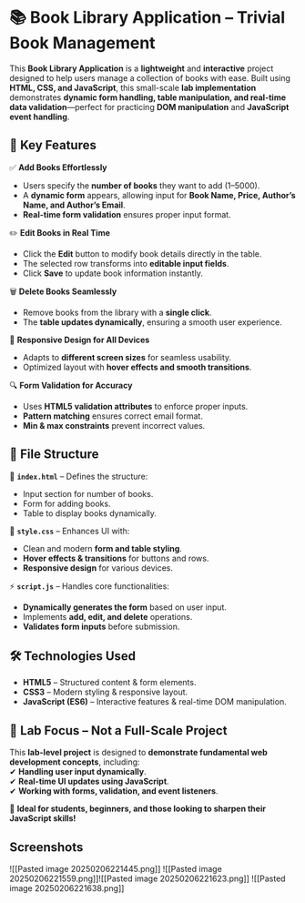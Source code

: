 # 📚 Book Library Application – Trivial Book Management

This **Book Library Application** is a **lightweight** and **interactive** project designed to help users manage a collection of books with ease. Built using **HTML, CSS, and JavaScript**, this small-scale **lab implementation** demonstrates **dynamic form handling, table manipulation, and real-time data validation**—perfect for practicing **DOM manipulation** and **JavaScript event handling**.

## 🚀 Key Features

✅ **Add Books Effortlessly**

- Users specify the **number of books** they want to add (1–5000).
- A **dynamic form** appears, allowing input for **Book Name, Price, Author’s Name, and Author’s Email**.
- **Real-time form validation** ensures proper input format.

✏️ **Edit Books in Real Time**

- Click the **Edit** button to modify book details directly in the table.
- The selected row transforms into **editable input fields**.
- Click **Save** to update book information instantly.

🗑️ **Delete Books Seamlessly**

- Remove books from the library with a **single click**.
- The **table updates dynamically**, ensuring a smooth user experience.

📱 **Responsive Design for All Devices**

- Adapts to **different screen sizes** for seamless usability.
- Optimized layout with **hover effects and smooth transitions**.

🔍 **Form Validation for Accuracy**

- Uses **HTML5 validation attributes** to enforce proper inputs.
- **Pattern matching** ensures correct email format.
- **Min & max constraints** prevent incorrect values.

## 📂 File Structure

📌 **`index.html`** – Defines the structure:

- Input section for number of books.
- Form for adding books.
- Table to display books dynamically.

🎨 **`style.css`** – Enhances UI with:

- Clean and modern **form and table styling**.
- **Hover effects & transitions** for buttons and rows.
- **Responsive design** for various devices.

⚡ **`script.js`** – Handles core functionalities:

- **Dynamically generates the form** based on user input.
- Implements **add, edit, and delete** operations.
- **Validates form inputs** before submission.

## 🛠️ Technologies Used

- **HTML5** – Structured content & form elements.
- **CSS3** – Modern styling & responsive layout.
- **JavaScript (ES6)** – Interactive features & real-time DOM manipulation.

## 🎯 Lab Focus – Not a Full-Scale Project

This **lab-level project** is designed to **demonstrate fundamental web development concepts**, including:  
✔ **Handling user input dynamically**.  
✔ **Real-time UI updates using JavaScript**.  
✔ **Working with forms, validation, and event listeners**.

🔹 **Ideal for students, beginners, and those looking to sharpen their JavaScript skills!**


## Screenshots
![[Pasted image 20250206221445.png]]
![[Pasted image 20250206221559.png]]![[Pasted image 20250206221623.png]]
![[Pasted image 20250206221638.png]]
